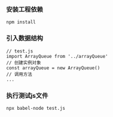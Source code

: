 ### 安装工程依赖
```
npm install
```

### 引入数据结构
```
// test.js
import ArrayQueue from '../arrayQueue'
// 创建实例对象
const arrayQueue = new ArrayQueue()
// 调用方法
...
```

### 执行测试js文件
```
npx babel-node test.js
```